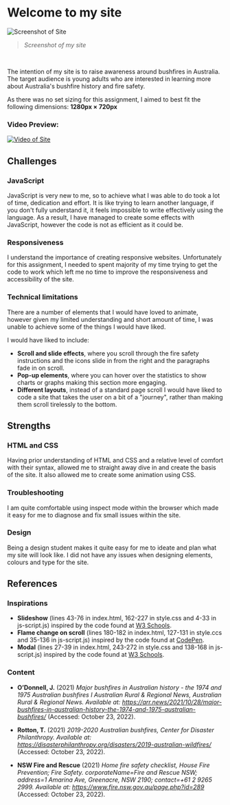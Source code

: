 # Welcome to my site 

![Screenshot of Site](https://i.imgur.com/kh32OUT.png)
> *Screenshot of my site*

<br>

The intention of my site is to raise awareness around bushfires in Australia. The target audience is young adults who are interested in learning more about Australia's bushfire history and fire safety. 

As there was no set sizing for this assignment, I aimed to best fit the following dimensions: **1280px × 720px** 

### Video Preview: 

[![Video of Site](https://img.youtube.com/vi/UTh2xntGs7k/0.jpg)](https://www.youtube.com/watch?v=UTh2xntGs7k)

## Challenges 
### JavaScript 
JavaScript is very new to me, so to achieve what I was able to do took a lot of time, dedication and effort. It is like trying to learn another language, if you don't fully understand it, it feels impossible to write effectively using the language. As a result, I have managed to create some effects with JavaScript, however the code is not as efficient as it could be. 

### Responsiveness 
I understand the importance of creating responsive websites. Unfortunately for this assignment, I needed to spent  majority of my time trying to get the code to work which left me no time to improve the responsiveness and accessibility of the site. 

### Technical limitations 
There are a number of elements that I would have loved to animate, however given my limited understanding and short amount of time, I was unable to achieve some of the things I would have liked. 

I would have liked to include:
- **Scroll and slide effects**, where you scroll through the fire safety instructions and the icons slide in from the right and the paragraphs fade in on scroll. 
- **Pop-up elements**, where you can hover over the statistics to show charts or graphs making this section more engaging. 
- **Different layouts**, instead of a standard page scroll I would have liked to code a site that takes the user on a bit of a "journey", rather than making them scroll tirelessly to the bottom.  

## Strengths 
### HTML and CSS 
Having prior understanding of HTML and CSS and a relative level of comfort with their syntax, allowed me to straight away dive in and create the basis of the site. It also allowed me to create some animation using CSS. 

### Troubleshooting 
I am quite comfortable using inspect mode within the browser which made it easy for me to diagnose and fix small issues within the site. 

### Design 
Being a design student makes it quite easy for me to ideate and plan what my site will look like. I did not have any issues when designing elements, colours and type for the site. 

## References 
### Inspirations
- **Slideshow** (lines 43-76 in index.html, 162-227 in style.css and 4-33 in js-script.js) inspired by the code found at [W3 Schools](https://www.w3schools.com/howto/howto_js_slideshow.asp).
- **Flame change on scroll** (lines 180-182 in index.html, 127-131 in style.ccs and 35-136 in js-script.js) inspired by the code found at [CodePen](https://codepen.io/Spoochy/pen/LYYdGgJ).
- **Modal** (lines 27-39 in index.html, 243-272 in style.css and 138-168 in js-script.js) inspired by the code found at [W3 Schools](https://www.w3schools.com/howto/howto_css_modals.asp).

### Content
- **O’Donnell, J.** (2021) *Major bushfires in Australian history - the 1974 and 1975 Australian bushfires I Australian Rural &amp; Regional News, Australian Rural &amp; Regional News. Available at: https://arr.news/2021/10/28/major-bushfires-in-australian-history-the-1974-and-1975-australian-bushfires/* (Accessed: October 23, 2022). 

- **Rotton, T.** (2021) *2019-2020 Australian bushfires, Center for Disaster Philanthropy. Available at: https://disasterphilanthropy.org/disasters/2019-australian-wildfires/* (Accessed: October 23, 2022). 


- **NSW Fire and Rescue** (2021) *Home fire safety checklist, House Fire Prevention; Fire Safety. corporateName=Fire and Rescue NSW; address=1 Amarina Ave, Greenacre, NSW 2190; contact=+61 2 9265 2999. Available at: https://www.fire.nsw.gov.au/page.php?id=289* (Accessed: October 23, 2022). 

